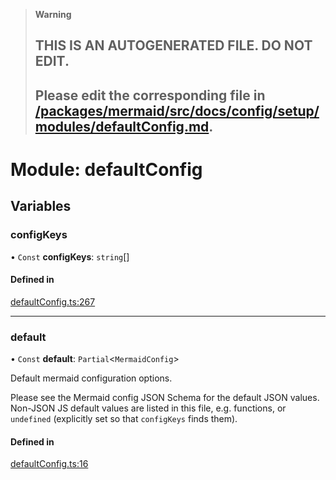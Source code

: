 > **Warning**
>
> ## THIS IS AN AUTOGENERATED FILE. DO NOT EDIT.
>
> ## Please edit the corresponding file in [/packages/mermaid/src/docs/config/setup/modules/defaultConfig.md](../../../../packages/mermaid/src/docs/config/setup/modules/defaultConfig.md).

# Module: defaultConfig

## Variables

### configKeys

• `Const` **configKeys**: `string`\[]

#### Defined in

[defaultConfig.ts:267](https://github.com/mermaid-js/mermaid/blob/master/packages/mermaid/src/defaultConfig.ts#L267)

---

### default

• `Const` **default**: `Partial`<`MermaidConfig`>

Default mermaid configuration options.

Please see the Mermaid config JSON Schema for the default JSON values.
Non-JSON JS default values are listed in this file, e.g. functions, or
`undefined` (explicitly set so that `configKeys` finds them).

#### Defined in

[defaultConfig.ts:16](https://github.com/mermaid-js/mermaid/blob/master/packages/mermaid/src/defaultConfig.ts#L16)
